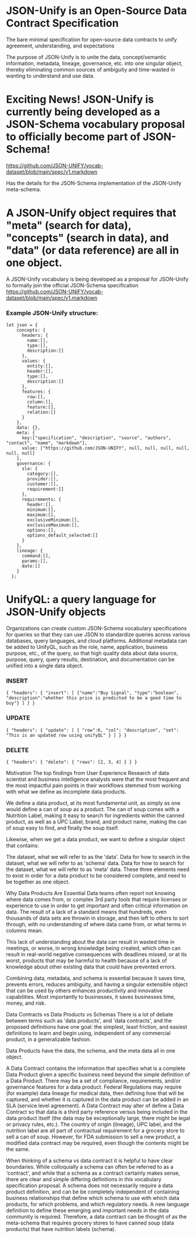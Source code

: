 # JSON-Unify is an Open-Source Data Contract Specification 
The bare minimal specification for open-source data contracts to unify agreement, understanding, and expectations

The purpose of JSON-Unify is to unite the data, concept/semantic information, metadata, lineage, governance, etc. into one singular object, thereby eliminating common sources of ambiguity and time-wasted in wanting to understand and use data.

# Exciting News! JSON-Unify is currently being developed as a JSON-Schema vocabulary proposal to officially become part of JSON-Schema!
https://github.com/JSON-UNIFY/vocab-dataset/blob/main/spec/v1.markdown

Has the details for the JSON-Schema implementation of the JSON-Unify meta-schema.

# A JSON-Unify object requires that "meta" (search for data), "concepts" (search in data), and "data" (or data reference) are all in one object. 

A JSON-Unify vocabulary is being developed as a proposal for JSON-Unify to formally join the official JSON-Schema specification
https://github.com/JSON-UNIFY/vocab-dataset/blob/main/spec/v1.markdown

### Example JSON-Unify structure:

```
let json = {
    concepts: {
      headers: {
        name:[],
        type:[],
        description:[]
      },
      values: {
        entity:[],
        header:[],
        type:[],
        description:[]
      },
      features: {
        row:[],
        column:[],
        feature:[],
        relation:[]
      }
    },
    data: {},
    meta: {
      key:["specification", "description", "source", "authors", "contact", "name", "markdown"],
      value: ["https://github.com/JSON-UNIFY", null, null, null, null, null, null]
    },
    governance: {
      sla: {
        category:[],
        provider:[],
        customer:[],
        requirement:[]
      },
      requirements: {
        header:[],
        minimum:[],
        maximum:[],
        exclusiveMinimum:[],
        exclusiveMaximum:[],
        options:[],
        options_default_selected:[]
      }
    },
    lineage: {
      command:[],
      params:[],
      date:[]
    }
  };

```

# UnifyQL: a query language for JSON-Unify objects

Organizations can create custom JSON-Schema vocabulary specifications for queries so that they can use JSON to standardize queries across various databases, query languages, and cloud platforms. Additional metadata can be added to UnifyQL, such as the role, name, application, business purpose, etc., of the query, so that high quality data about data source, purpose, query, query results, destination, and documentation can be unified into a single data object. 

### INSERT

```
{ "headers": { "insert": [ {"name":"Buy Signal", "type":"boolean", "description":"whether this price is predicted to be a good time to buy"} ] } }
```

### UPDATE

```
{ "headers": { "update": [ { "row":6, "col": "description", "set": "This is an updated row using unifyQL" } ] } }
```

### DELETE

```
{ "headers": { "delete": { "rows": [2, 3, 4] } } }
```

Motivation
The top findings from User Experience Research of data scientist and business intelligence analysts were that the most frequent and the most impactful pain points in their workflows stemmed from working with what we define as incomplete data products.

We define a data product, at its most fundamental unit, as simply as one would define a can of soup as a product. The can of soup comes with a Nutrition Label, making it easy to search for ingredients within the canned product, as well as a UPC Label, brand, and product name, making the can of soup easy to find, and finally the soup itself.

Likewise, when we get a data product, we want to define a singular object that contains:

The dataset, what we will refer to as the 'data'.
Data for how to search in the dataset, what we will refer to as 'schema' data.
Data for how to search for the dataset, what we will refer to as 'meta' data.
These three elements need to exist in order for a data product to be considered complete, and need to be together as one object.

Why Data Products Are Essential
Data teams often report not knowing where data comes from, or complex 3rd party tools that require licenses or experience to use in order to get important and often critical information on data. The result of a lack of a standard means that hundreds, even thousands of data sets are throwin in storage, and then left to others to sort through, with no understanding of where data came from, or what terms in columns mean.

This lack of understanding about the data can result in wasted time in meetings, or worse, in wrong knowledge being created, which often can result in real-world negative consequences with deadlines missed, or at its worst, products that may be harmful to health because of a lack of knowledge about other existing data that could have prevented errors.

Combining data, metadata, and schema is essential because it saves time, prevents errors, reduces ambiguity, and having a singular extensible object that can be used by others enhances productivity and innovative capabilities. Most importantly to businesses, it saves businesses time, money, and risk.

Data Contracts vs Data Products vs Schemas
There is a lot of debate between terms such as 'data products', and 'data contracts', and the proposed definitions have one goal: the simplest, least friction, and easiest definitions to learn and begin using, independent of any commercial product, in a generalizable fashion.

Data Products have the data, the schema, and the meta data all in one object.

A Data Contract contains the information that specifies what is a complete Data Product given a specific business need beyond the simple definition of a Data Product. There may be a set of compliance, requirements, and/or governance features for a data product. Federal Regulations may require (for example) data lineage for medical data, then defining how that will be captured, and whether it is captured in the data product can be added in an SLA (service level agreement). A Data Contract may alter of define a Data Contract so that data is a third party reference versus being included in the data product itself (the data may be exceptionally large, there might be legal or privacy rules, etc.). The country of origin (lineage), UPC label, and the nutrition label are all part of contractual requirement for a grocery store to sell a can of soup. However, for FDA submission to sell a new product, a modified data contract may be required, even though the contents might be the same.

When thinking of a schema vs data contract it is helpful to have clear boundaries. While colloquially a schema can often be referred to as a 'contract', and while that a schema as a contract certainly makes sense, there are clear and simple differing definitions in this vocabulary specification proposal. A schema does not necessarily require a data product definition, and can be be completely independent of containing business relationships that define which schema to use with which data products, for which problems, and which regulatory needs. A new language definition to define these emerging and important needs in the data community is required. Therefore, a data contract can be thought of as the meta-schema that requires grocery stores to have canned soup (data products) that have nutrition labels (schema).




